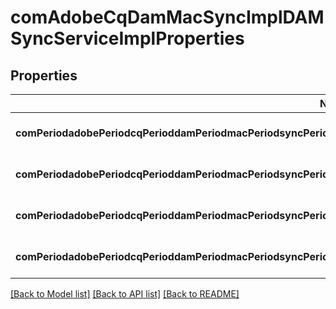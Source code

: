 # comAdobeCqDamMacSyncImplDAMSyncServiceImplProperties

## Properties
Name | Type | Description | Notes
------------ | ------------- | ------------- | -------------
**comPeriodadobePeriodcqPerioddamPeriodmacPeriodsyncPerioddamsyncservicePeriodregisteredUnderscorepaths** | [**ConfigNodePropertyArray**](ConfigNodePropertyArray.md) |  | [optional] [default to null]
**comPeriodadobePeriodcqPerioddamPeriodmacPeriodsyncPerioddamsyncservicePeriodsyncPeriodrenditions** | [**ConfigNodePropertyBoolean**](ConfigNodePropertyBoolean.md) |  | [optional] [default to null]
**comPeriodadobePeriodcqPerioddamPeriodmacPeriodsyncPerioddamsyncservicePeriodreplicatePeriodthreadPeriodwaitPeriodms** | [**ConfigNodePropertyInteger**](ConfigNodePropertyInteger.md) |  | [optional] [default to null]
**comPeriodadobePeriodcqPerioddamPeriodmacPeriodsyncPerioddamsyncservicePeriodplatform** | [**ConfigNodePropertyDropDown**](ConfigNodePropertyDropDown.md) |  | [optional] [default to null]

[[Back to Model list]](../README.md#documentation-for-models) [[Back to API list]](../README.md#documentation-for-api-endpoints) [[Back to README]](../README.md)


